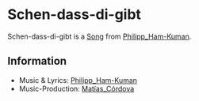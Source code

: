 # Schen-dass-di-gibt

Schen-dass-di-gibt is a [Song](90000011.md) from [Philipp_Ham-Kuman](70000070.md).

## Information

- Music & Lyrics: [Philipp_Ham-Kuman](70000070.md)
- Music-Production: [Matías_Córdova](70000071.md)
